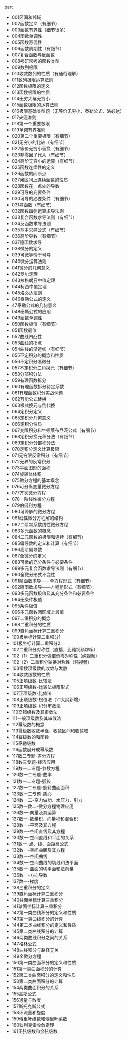 part
- 001区间和邻域
- 002函数定义（有细节）
- 003函数有界性（细节很多）
- 004函数单调性
- 005函数奇偶性
- 006函数周期性（有细节）
- 007复合函数与反函数
- 008考研常考的函数类型
- 009数列极限
- 010收敛数列的性质（有通俗理解）
- 011数列极限运算法则
- 012函数极限的定义
- 013函数极限的性质
- 014无穷大与无穷小
- 015函数极限的运算法则
- 016极限基础类型题（无等价无穷小、泰勒公式、洛必达）
- 017夹逼准则
- 018第一个重要极限
- 019单调有界准则
- 020第二个重要极限（有细节）
- 021无穷小的比较（有细节）
- 022等价无穷小替换（有细节）
- 023非零因子代入（有细节）
- 024高阶无穷小的运算（有细节）
- 025函数连续性的定义
- 026函数的间断点
- 027闭区间上连续函数的性质
- 028函数在一点处的导数
- 029可导的充要条件
- 030可导的必要条件（有细节）
- 031导函数（有细节）
- 032函数四则运算求导法则
- 033复合函数求导法则（有细节）
- 034反函数求导法则
- 035基本求导公式（有细节）
- 036高阶导数（有细节）
- 037隐函数求导
- 038微分的定义
- 039可微等价于可导
- 040微分运算法则
- 041微分的几何意义
- 042罗尔定理
- 043拉格朗日中值定理
- 044柯西中值定理
- 045洛必达法则
- 046泰勒公式的定义
- 47泰勒公式的几何意义
- 048泰勒公式的应用
- 049函数单调性
- 050函数极值（有细节）
- 051函数最值
- 052曲线凹凸性
- 053曲线的拐点
- 054曲线的渐近线（有细节）
- 055不定积分的概念和性质
- 056不定积分凑微分
- 057不定积分三角换元（有细节）
- 058分部积分法
- 059有理函数拆分
- 060有理函数拆分待定系数
- 061有理函数积分实战例题
- 062万能公式替换
- 063根式换元与倒代换
- 064定积分定义
- 065定积分几何意义
- 066定积分性质
- 067变限积分和牛顿莱布尼茨公式（有细节）
- 068定积分换元积分法（有细节）
- 069定积分分部积分法
- 070定积分定义计算极限
- 071无穷限反常积分（有细节）
- 072无界的反常积分
- 073平面图形的面积
- 074旋转体体积
- 075微分方程的基本概念
- 076可分离变量微分方程
- 077齐次微分方程
- 078一阶线性微分方程
- 079伯努利方程
- 080可降解的微分方程
- 081线性微分方程解的结构
- 082二阶常系数线性微分方程
- 083多元函数的概念
- 084二元函数的极限和连续（有细节）
- 085偏导数的定义和计算（有细节）
- 086高阶偏导数
- 087全微分的定义
- 088可微的充分条件与必要条件
- 089多元复合函数求导法则（有细节）
- 090全微分形式不变性
- 091隐函数求导——单方程形式（有细节）
- 092隐函数求导——方程组形式（有细节）
- 093多元函数极值及其充分条件和必要条件
- 094无条件极值
- 095条件极值
- 096多元函数闭区域上最值
- 097二重积分的概念
- 098二重积分的性质
- 099直角坐标计算二重积分
- 100极坐标计算二重积分1
- 101极坐标计算二重积分2
- 102二重积分对称性（直播，比纯视频啰嗦）
- 102（1）二重积分偶倍奇零对称性（纯视频）
- 102（2）二重积分轮换对称性（纯视频）
- 103常数项级数的收敛与发散
- 104收敛级数的性质
- 105正项级数-比较法
- 106正项级数-比较法极限形式
- 107正项级数-比值法
- 108正项级数-根值法（21大纲新增）
- 109正项级数-积分审敛法
- 110交错级数及其审敛法
- 111一般项级数及其审敛法
- 112幂级数的概念
- 113幂级数收敛半径、收敛区间和收敛域
- 114幂级数的和函数
- 115泰勒级数
- 116函数展开成幂级数
- 117数三专题-差分方程
- 118数三专题-经济应用
- 119数一二专题-参数方程
- 120数一二专题-曲率
- 121数一二专题-弧长
- 122数一二专题-旋转曲面面积
- 123数一二专题-质心
- 124数一二-变力做功、水压力、引力
- 125数一数二-微分方程物理应用
- 126数一-向量及其运算
- 127数一-数量积、向量积和混合积
- 128数一-平面及其方程
- 129数一-空间直线及其方程
- 130数一-空间直线和平面的关系
- 131数一-点、线、面距离公式
- 132数一-空间曲面及其方程
- 133数一-空间曲线
- 134数一-空间曲线的切线和法平面
- 135数一-曲面的切平面和法向量
- 136数一-方向导数
- 137数一-梯度
- 138三重积分的定义
- 139直角坐标计算三重积分
- 140柱面坐标计算三重积分
- 141球面坐标计算三重积分
- 142第一类曲线积分的定义和性质
- 143第一类曲线积分的计算
- 144第二类曲线积分的定义和性质
- 145第二类曲线积分的计算
- 146两类曲线积分之间的关系
- 147格林公式
- 148曲线积分与路径无关
- 149全微分方程
- 150第一类曲面积分的定义和性质
- 151第一类曲面积分的计算
- 152第二类曲面积分的定义和性质
- 153第二类曲面积分的计算
- 154两类曲面积分的关系
- 155高斯公式
- 156通量与散度
- 157斯托克斯公式
- 158环流量和旋度
- 159傅里叶级数和傅里叶系数
- 160狄利克雷收敛定理
- 161正弦级数和余弦级数